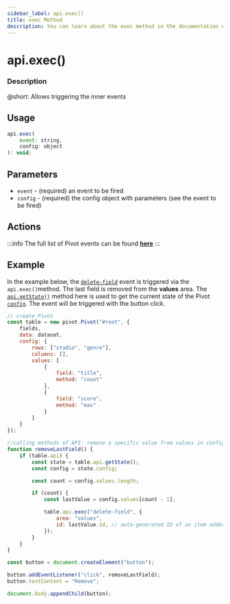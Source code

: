 ```yaml
---
sidebar_label: api.exec()
title: exec Method
description: You can learn about the exec method in the documentation of the DHTMLX JavaScript Pivot library. Browse developer guides and API reference, try out code examples and live demos, and download a free 30-day evaluation version of DHTMLX Pivot.
---
```


# api.exec()

### Description

@short: Allows triggering the inner events

## Usage

~~~jsx
api.exec(
    event: string,
    config: object
): void;
~~~

## Parameters

- `event` - (required) an event to be fired
- `config` - (required) the config object with parameters (see the event to be fired)

## Actions

:::info
The full list of Pivot events can be found [**here**](/api/overview/events-overview)
:::

## Example

In the example below, the [`delete-field`](/api/events/delete-field-event) event is triggered via the `api.exec()`method. The last field is removed from the **values** area. The [`api.getState()`](/api/internal/getstate-method) method here is used to get the current state of the Pivot [`config`](/api/config/config-property). The event will be triggered with the button click.

~~~jsx {32-35}
// create Pivot
const table = new pivot.Pivot("#root", {
    fields,
    data: dataset,
    config: {
        rows: ["studio", "genre"],
        columns: [],
        values: [
            {
                field: "title",
                method: "count"
            },
            {
                field: "score",
                method: "max"
            }
        ]
    }
});

//calling methods of API: remove a specific value from values in config
function removeLastField() {
    if (table.api) {
        const state = table.api.getState();
        const config = state.config;

        const count = config.values.length;

        if (count) {
            const lastValue = config.values[count - 1];

            table.api.exec("delete-field", {
                area: "values",
                id: lastValue.id, // auto-generated ID of an item added to config.values
            });
        }
    }
}

const button = document.createElement("button");

button.addEventListener("click", removeLastField);
button.textContent = "Remove";

document.body.appendChild(button);
~~~
